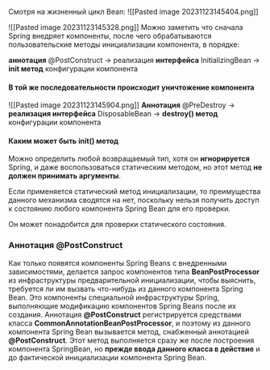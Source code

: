 Смотря на жизненный цикл Bean:
![[Pasted image 20231123145404.png]]

![[Pasted image 20231123145328.png]]
Можно заметить что сначала Spring внедряет компоненты, после чего обрабатываются пользовательские методы инициализации компонента, в порядке:

**аннотация** @PostConstruct -> реализация **интерфейса** InitializingBean -> **init метод** конфигурации компонента 
#### В той же последовательности происходит уничтожение компонента
![[Pasted image 20231123145904.png]]
**Аннотация** @PreDestroy -> **реализация интерфейса** DisposableBean -> **destroy() метод** конфигурации компонента
#### Каким может быть init() метод
 Можно определить любой возвращаемый тип, хотя он **игнорируется** Spring, и даже восполь­зоваться статическим методом, но этот метод **не должен принимать аргументы**. 
 
 Если применяется статический метод инициализации, то преимущества данного механизма сводятся на нет, поскольку нельзя получить доступ к состоянию любого компонента Spring Bean для его проверки.
 
 Он может понадобится для проверки статического состояния.
### Аннотация @PostConstruct
Как только появятся компоненты Spring Beans с внедренными зависимостями, делается запрос компонентов типа **BeanPostProcessor** из инфраструктуры предварительной инициализации, чтобы выяснить, требуется ли им вызвать  что-нибудь из данного компонента Spring Bean. Это компоненты специальной инфраструктуры Spring,  выполняющие модификацию компонентов Spring Beans  после их создания. Аннотация **@PostConstruct** регистрируется сред­ствами класса **CommonAnnotationBeanPostProcessor**, и поэтому из данно­го компонента Spring Bean  вызывается метод, снабженный аннотацией **@PostConstruct**. Этот метод выполняется сразу же после построения компонента SpringBean,  но **прежде ввода данного класса в действие**  и до фактической инициализации компонента Spring Bean.